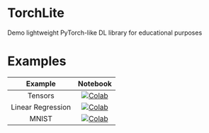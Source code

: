 # TorchLite
Demo lightweight PyTorch-like DL library for educational purposes

# Examples

|      Example      |                                        Notebook                                       |
|:-----------------:|:-------------------------------------------------------------------------------------:|
|      Tensors      | [![Colab](https://colab.research.google.com/assets/colab-badge.svg)](https://colab.research.google.com/github/GlebSBrykin/DotNetInGoogleColab/blob/master/Templates/C%23.ipynb) |
| Linear Regression | [![Colab](https://colab.research.google.com/assets/colab-badge.svg)](https://colab.research.google.com/github/GlebSBrykin/DotNetInGoogleColab/blob/master/Templates/C%23.ipynb) |
|       MNIST       | [![Colab](https://colab.research.google.com/assets/colab-badge.svg)](https://colab.research.google.com/github/GlebSBrykin/DotNetInGoogleColab/blob/master/Templates/C%23.ipynb) |
